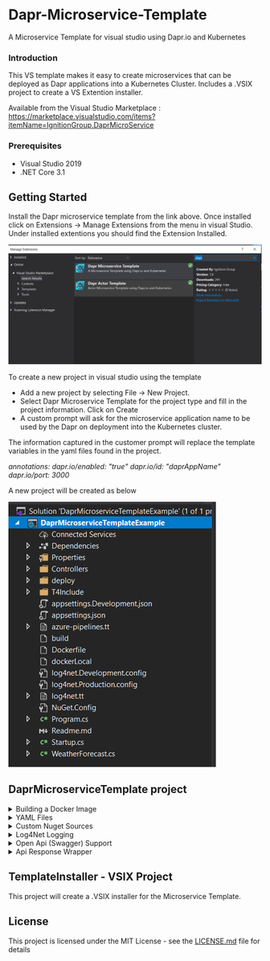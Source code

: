 # Dapr-Microservice-Template
A Microservice Template for visual studio using Dapr.io and Kubernetes

### Introduction ###
This VS template makes it easy to create microservices that can be deployed as Dapr applications into a Kubernetes Cluster.
Includes a .VSIX project to create a VS Extention installer.

Available from the Visual Studio Marketplace : https://marketplace.visualstudio.com/items?itemName=IgnitionGroup.DaprMicroService

### Prerequisites
* Visual Studio 2019
* .NET Core 3.1

## Getting Started
Install the Dapr microservice template from the link above.
Once installed click on Extensions -> Manage Extensions from the menu in visual Studio.
Under installed extentions you should find the Extension Installed. 

![VS Dapr template Extension](Screenshots/Extension.PNG)

To create a new project in visual studio using the template
* Add a new project by selecting File -> New Project.
* Select Dapr Microservice Template for the project type and fill in the project information. Click on Create
* A custom prompt will ask for the microservice application name to be used by the Dapr on deployment into the Kubernetes cluster.

The information captured in the customer prompt will replace the template variables in the yaml files found in the project.

*annotations:
        dapr.io/enabled: "true"
        dapr.io/id: "$daprAppName$"
        dapr.io/port: 3000*

A new project will be created as below

![Microservice Project](Screenshots/newproject.PNG)

## DaprMicroserviceTemplate project ##
<details>
  <summary>Building a Docker Image</summary>
  <p>DockerFile - Contains the commands to build a Docker image for the microservice.
</details>

<details>
  <summary>YAML Files</summary>
  <p>T4 Templating - Deployment files are generated using T4 template. See Data.txt for settings.
  <p>DeployDev.yaml - For development - Contains the information for deployment into a dev/Test kubernetes cluster</p>
  <p>DeployProd.yaml - For Production - Contains the information for deployment into a production kubernetes cluster</p>
  <p>Azure-Pipelines.yaml - File used to Create the microservice Deployment pipeline for Micrsoft Azure Dev Ops</p>
</details>

<details>
  <summary>Custom Nuget Sources</summary>
  <p>Nuget.config - Add any additional package sources to this file. Required to build the docker image correctly using dot net Restore.</p>
</details>
<details>
  <summary>Log4Net Logging</summary>
  <p>Log4Net.config - This template uses Log4net for logging. Contains a console and Gelf4Net.UdpAppender logger. Development and Production files generated by T4 template </p>
</details>
<details>
  <summary>Open Api (Swagger) Support</summary>
  <p>Swagger is a set of open-source tools built around the OpenAPI Specification that can help you design, build, document and consume REST APIs</p>
</details>
<details>
        <summary>Api Response Wrapper</summary>
        <p> Uses AutoWrapper.Core for a consistent api response format across microservices :https://github.com/proudmonkey/AutoWrapper
</details>

## TemplateInstaller - VSIX Project ##
<p>This project will create a .VSIX installer for the Microservice Template. </p>

## License

This project is licensed under the MIT License - see the [LICENSE.md](LICENSE.md) file for details
